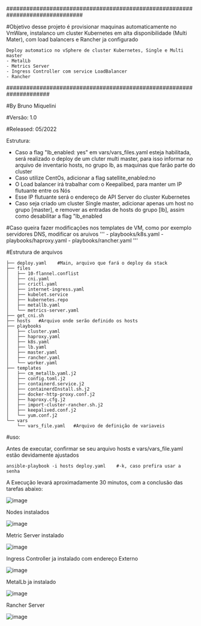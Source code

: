 ###############################################################################

#Objetivo desse projeto é provisionar maquinas automaticamente no VmWare, instalanco um cluster Kubernetes em alta disponibilidade (Multi Mater), com load balancers e Rancher ja configurado
```
Deploy automatico no vSphere de cluster Kubernetes, Single e Multi master
- MetalLb
- Metrics Server
- Ingress Controller com service LoadBalancer
- Rancher
```

#####################################################################


#By Bruno Miquelini

#Versão: 1.0

#Released: 05/2022



Estrutura:

- Caso a flag "lb_enabled: yes" em vars/vars_files.yaml esteja habilitada, será realizado o deploy de um cluter multi master, para isso informar no arquivo de inventario hosts, no grupo lb, as maquinas que farão parte do cluster
- Caso utilize CentOs, adicionar a flag satellite_enabled:no
- O Load balancer irá trabalhar com o Keepalibed, para manter um IP flutuante entre os Nós
- Esse IP flutuante será o endereço de API Server do cluster Kubernetes
- Caso seja criado um cluster Single master, adicionar apenas um host no grupo [master], e remover as entradas de hosts do grupo [lb], assim como desabilitar a flag "lb_enabled


#Caso queira fazer modificações nos templates de VM, como por exemplo servidores DNS, modificar os aruivos
'''
	- playbooks/k8s.yaml
	- playbooks/haproxy.yaml
	- playbooks/rancher.yaml
'''


#Estrutura de arquivos
```
├── deploy.yaml    #Main, arquivo que fará o deploy da stack
├── files
│   ├── 10-flannel.conflist
│   ├── cni.yaml
│   ├── crictl.yaml
│   ├── internet-ingress.yaml
│   ├── kubelet.service
│   ├── kubernetes.repo
│   ├── metallb.yaml
│   └── metrics-server.yaml
├── get_cni.sh
├── hosts	#Arquivo onde serão definido os hosts 
├── playbooks
│   ├── cluster.yaml
│   ├── haproxy.yaml
│   ├── k8s.yaml
│   ├── lb.yaml
│   ├── master.yaml
│   ├── rancher.yaml
│   └── worker.yaml
├── templates
│   ├── cm_metallb.yaml.j2
│   ├── config.toml.j2
│   ├── containerd.service.j2
│   ├── containerdInstall.sh.j2
│   ├── docker-http-proxy.conf.j2
│   ├── haproxy.cfg.j2
│   ├── import-cluster-rancher.sh.j2 
│   ├── keepalived.conf.j2
│   └── yum.conf.j2
└── vars
    └── vars_file.yaml   #Arquivo de definição de variaveis
```
#uso:

Antes de executar, confirmar se seu arquivo hosts e vars/vars_file.yaml estão devidamente ajustados
```
ansible-playbook -i hosts deploy.yaml    #-k, caso prefira usar a senha
```

A Execução levará aproximadamente 30 minutos, com a conclusão das tarefas abaixo:

![image](https://user-images.githubusercontent.com/25855270/167884473-4f2eb3ed-dfc4-4d65-b214-dd4f018c968e.png)

Nodes instalados

![image](https://user-images.githubusercontent.com/25855270/167886518-cc5b1180-9d2d-4cd9-b922-3c653d228dcc.png)

Metric Server instalado

![image](https://user-images.githubusercontent.com/25855270/167886681-8b8f3253-1c2c-4298-9800-feecc67bdebc.png)

Ingress Controller ja instalado com endereço Externo

![image](https://user-images.githubusercontent.com/25855270/167886076-5b430d87-261e-4b85-9ba2-981bc627d127.png)

MetalLb ja instalado

![image](https://user-images.githubusercontent.com/25855270/167886231-8c8ee6b0-8fb9-4a08-9227-7750a59ea802.png)

Rancher Server

![image](https://user-images.githubusercontent.com/25855270/167887673-06b8b854-9d7d-4225-b555-a56037827969.png)


